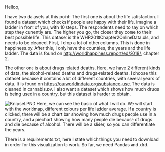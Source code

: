 Helloo,

I have two datasets at this point:
The first one is about the life satisfaction. 
I found a dataset which checks if people are happy with their life.
imagine a ladder in front of you, with 10 steps. The respondents need to say on which step they currently are.
The higher you go, the closer they come to their best possible life.
This dataset is the WHR2018Chapter2OnlineData.xls, and needs to be cleaned.
First, I drop a lot of other columns. This is done in happiness.py. 
After this, I only have the countries, the years and the life ladder.
The data is found on http://worldhappiness.report/ed/2018/, chapter 2.

The other one is about drugs related deaths.
Here, we have 2 different kinds of data, the alcohol-related deaths and drugs-related deaths.
I choose this dataset because it contains a lot of different countries, with several years of data.
It is found on https://ourworldindata.org/substance-use.
The data is cleaned in cannabis.py.
I also want a dataset which shows how much drugs is being used in a country, but this dataset is harder to obtain.

![Knipsel.PNG](https://github.com/misterwhybe/FinalProject/blob/master/Knipsel.PNG)
Here, we can see the basic of what I will do.
We will start with the worldmap, different colours per life ladder average.
If a country is clicked, there will be a chart bar showing how much drugs people use in a country, and a piechart showing how many people die because of drugs and die because of alcohol.
There will be a slider, so you can differentiate the years. 

There is a requirements.txt, here I state which things you need to download in order for this visualization to work.
So far, we need Pandas and xlrd.